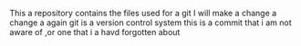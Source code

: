 This a repository contains the files used for a git
I will make a change
a change a again
git is a version control system
this is a commit that i am not aware of ,or one that i a havd forgotten about

